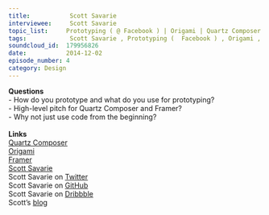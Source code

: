 ```yaml
--- 
title:           Scott Savarie 
interviewee:     Scott Savarie 
topic_list:     Prototyping ( @ Facebook ) | Origami | Quartz Composer | Framer
tags:            Scott Savarie , Prototyping (  Facebook ) , Origami , Quartz Composer , Framer
soundcloud_id:  179956826
date:           2014-12-02
episode_number: 4
category: Design
---
```


<p class="show_notes_display"><b>Questions</b><br>- How do you prototype and what do you use for prototyping?<br>- High-level pitch for Quartz Composer and Framer?<br>- Why not just use code from the beginning?<br><br><b>Links<br></b><a rel="nofollow" target="_blank" href="http://en.wikipedia.org/wiki/Quartz_Composer">Quartz Composer</a><br><a rel="nofollow" target="_blank" href="https://facebook.github.io/origami/">Origami</a><br><a rel="nofollow" target="_blank" href="http://framerjs.com/">Framer</a><br><a rel="nofollow" target="_blank" href="http://www.scottsavarie.ca/">Scott Savarie</a><br>Scott Savarie on <a rel="nofollow" target="_blank" href="https://twitter.com/scottsavarie">Twitter</a><br>Scott Savarie on <a rel="nofollow" target="_blank" href="https://github.com/ScottSavarie?tab=activity">GitHub</a><br>Scott Savarie on <a rel="nofollow" target="_blank" href="https://dribbble.com/ScottSavarie">Dribbble</a><br>Scott’s <a rel="nofollow" target="_blank" href="http://blog.scottsavarie.ca/">blog</a></p>
